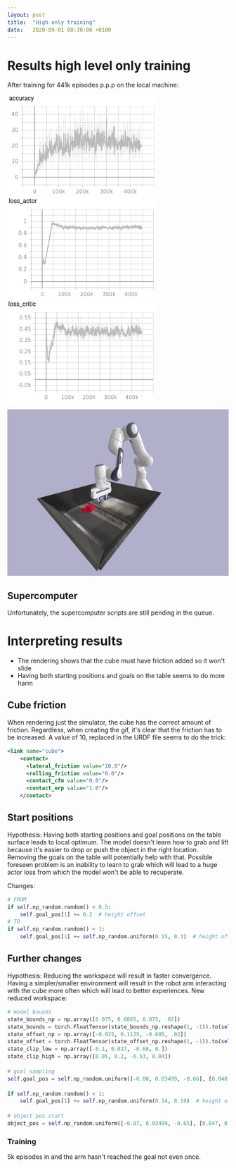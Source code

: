 ```yaml
---
layout: post
title:  "High only training"
date:   2020-09-01 08:30:00 +0100
---
```

<!-- ![Bug found](/assets/Common/bug-stop.png){: .center-image} -->
# Results high level only training
After training for 441k episodes p.p.p on the local machine:

![Accuracy](/assets/High-only-training/accuracy.png)
![Actor loss](/assets/High-only-training/loss_actor.png)
![Critic loss](/assets/High-only-training/loss_critic.png)

![Gif](/assets/High-only-training/run0.gif)

## Supercomputer
Unfortunately, the supercomputer scripts are still pending in the queue.

# Interpreting results
- The rendering shows that the cube must have friction added so it won't slide
- Having both starting positions and goals on the table seems to do more harm

## Cube friction
When rendering just the simulator, the cube has the correct amount of friction. Regardless, when creating the gif, it's clear that the friction has to be increased. A value of 10, replaced in the URDF file seems to do the trick:
~~~ xml
<link name="cube">
    <contact>
      <lateral_friction value="10.0"/>
      <rolling_friction value="0.0"/>
      <contact_cfm value="0.0"/>
      <contact_erp value="1.0"/>
    </contact>
~~~

## Start positions
Hypothesis: Having both starting positions and goal positions on the table surface leads to local optimum. The model doesn't learn how to grab and lift because it's easier to drop or push the object in the right location. Removing the goals on the table will potentially help with that. Possible foreseen problem is an inability to learn to grab which will lead to a huge actor loss from which the model won't be able to recuperate.

Changes:
~~~ python
# FROM
if self.np_random.random() < 0.5:
    self.goal_pos[1] += 0.2  # height offset
# TO
if self.np_random.random() < 1:
    self.goal_pos[1] += self.np_random.uniform(0.15, 0.3)  # height offset
~~~

## Further changes
Hypothesis: Reducing the workspace will result in faster convergence. Having a simpler/smaller environment will result in the robot arm interacting with the cube more often which will lead to better experiences. New reduced workspace:
~~~ python
# model bounds
state_bounds_np = np.array([0.075, 0.0865, 0.075, .02])
state_bounds = torch.FloatTensor(state_bounds_np.reshape(1, -1)).to(self.device)
state_offset_np = np.array([-0.025, 0.1135, -0.605, .02])
state_offset = torch.FloatTensor(state_offset_np.reshape(1, -1)).to(self.device)
state_clip_low = np.array([-0.1, 0.027, -0.68, 0.])
state_clip_high = np.array([0.05, 0.2, -0.53, 0.04])

# goal sampling
self.goal_pos = self.np_random.uniform([-0.08, 0.03499, -0.66], [0.048, 0.0349, -0.55])

if self.np_random.random() < 1:
    self.goal_pos[1] += self.np_random.uniform(0.14, 0.19)  # height offset

# object pos start
object_pos = self.np_random.uniform([-0.07, 0.03499, -0.65], [0.047, 0.0349, -0.56])
~~~

### Training
5k episodes in and the arm hasn't reached the goal not even once.
<!-- ![Low level accuracy](/assets/Benefits-of-Normalization/0_accurac.png)
![Low level actor loss](/assets/Benefits-of-Normalization/0_loss_actor.png)
![Low level critic loss](/assets/Benefits-of-Normalization/0_loss_critic.png)
![Low level reward](/assets/Normalization-3/0_reward.png)
![High level accuracy](/assets/Benefits-of-Normalization/1_accuracy.png)
![High level actor loss](/assets/Benefits-of-Normalization/1_loss_actor.png)
![High level critic loss](/assets/Benefits-of-Normalization/1_loss_critic.png)
![High level accuracy](/assets/Normalization-3/1_reward.png) -->
